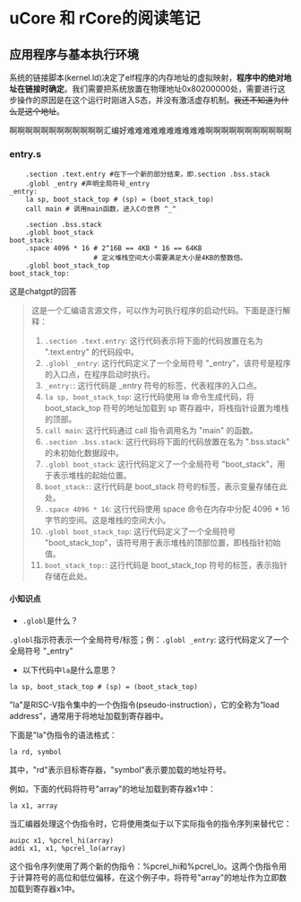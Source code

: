 # uCore 和 rCore的阅读笔记

## 应用程序与基本执行环境

系统的链接脚本(kernel.ld)决定了elf程序的内存地址的虚拟映射，__程序中的绝对地址在链接时确定__。我们需要把系统放置在物理地址0x80200000处，需要进行这步操作的原因是在这个运行时刚进入S态，并没有激活虚存机制。~~我还不知道为什么是这个地址~~。

啊啊啊啊啊啊啊啊啊啊啊啊汇编好难难难难难难难难难难啊啊啊啊啊啊啊啊啊啊啊

### entry.s

``` assembly
    .section .text.entry #在下一个新的部分结束，即.section .bss.stack
    .globl _entry #声明全局符号_entry
_entry:
    la sp, boot_stack_top # (sp) = (boot_stack_top)
    call main # 调用main函数，进入Cの世界 ^_^

    .section .bss.stack
    .globl boot_stack
boot_stack:
    .space 4096 * 16 # 2^16B == 4KB * 16 == 64KB
    				 # 定义堆栈空间大小需要满足大小是4KB的整数倍。
    .globl boot_stack_top
boot_stack_top:

```

这是chatgpt的回答

> 这是一个汇编语言源文件，可以作为可执行程序的启动代码。下面是逐行解释： 
>
> 1. `.section .text.entry`: 这行代码表示将下面的代码放置在名为 ".text.entry" 的代码段中。 
> 2. `.globl _entry`: 这行代码定义了一个全局符号 "_entry"，该符号是程序的入口点，在程序启动时执行。 
> 3.  `_entry:`: 这行代码是 _entry 符号的标签，代表程序的入口点。 
> 4.  `la sp, boot_stack_top`: 这行代码使用 la 命令生成代码，将 boot_stack_top 符号的地址加载到 sp 寄存器中，将栈指针设置为堆栈的顶部。 
> 5.  `call main`: 这行代码通过 call 指令调用名为 "main" 的函数。 
> 6.  `.section .bss.stack`: 这行代码将下面的代码放置在名为 ".bss.stack" 的未初始化数据段中。 
> 7.  `.globl boot_stack`: 这行代码定义了一个全局符号 "boot_stack"，用于表示堆栈的起始位置。 
> 8. `boot_stack:`: 这行代码是 boot_stack 符号的标签，表示变量存储在此处。 
> 9.  `.space 4096 * 16`: 这行代码使用 space 命令在内存中分配 4096 * 16 字节的空间。这是堆栈的空间大小。 
> 10.  `.globl boot_stack_top`: 这行代码定义了一个全局符号 "boot_stack_top"，该符号用于表示堆栈的顶部位置，即栈指针初始值。 
> 11.  `boot_stack_top:`: 这行代码是 boot_stack_top 符号的标签，表示指针存储在此处。

#### 小知识点

* `.globl`是什么？

`.globl`指示符表示一个全局符号/标签；例：`.globl _entry`: 这行代码定义了一个全局符号 "_entry"

* 以下代码中`la`是什么意思？

``` assembly
la sp, boot_stack_top # (sp) = (boot_stack_top)
```

"la"是RISC-V指令集中的一个伪指令(pseudo-instruction），它的全称为“load address”，通常用于将地址加载到寄存器中。

下面是"la"伪指令的语法格式：

```assembly
la rd, symbol
```

其中，"rd"表示目标寄存器，"symbol"表示要加载的地址符号。

例如，下面的代码将符号"array"的地址加载到寄存器x1中：

```assembly
la x1, array
```

当汇编器处理这个伪指令时，它将使用类似于以下实际指令的指令序列来替代它：

```assembly
auipc x1, %pcrel_hi(array)
addi x1, x1, %pcrel_lo(array)
```

这个指令序列使用了两个新的伪指令：%pcrel_hi和%pcrel_lo。这两个伪指令用于计算符号的高位和低位偏移，在这个例子中，将符号"array"的地址作为立即数加载到寄存器x1中。
